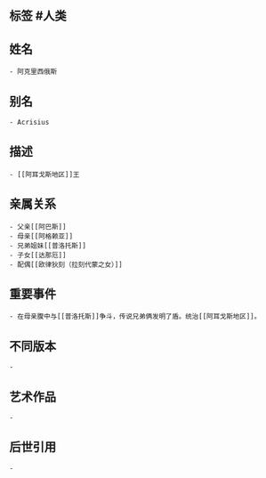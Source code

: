 ## 标签  #人类
## 姓名
	- 阿克里西俄斯
## 别名
	- Acrisius
## 描述
	- [[阿耳戈斯地区]]王
## 亲属关系
	- 父亲[[阿巴斯]]
	- 母亲[[阿格赖亚]]
	- 兄弟姐妹[[普洛托斯]]
	- 子女[[达那厄]]
	- 配偶[[欧律狄刻（拉刻代蒙之女）]]
## 重要事件
	- 在母亲腹中与[[普洛托斯]]争斗，传说兄弟俩发明了盾。统治[[阿耳戈斯地区]]。
## 不同版本
	-
## 艺术作品
	-
## 后世引用
	-
